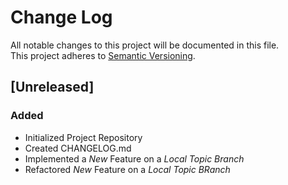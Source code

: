 # Change Log  
All notable changes to this project will be documented in this file.  
This project adheres to [Semantic Versioning](http://semver.org/).  

## [Unreleased]  
### Added  
- Initialized Project Repository  
- Created CHANGELOG.md  
- Implemented a _New_ Feature on a *Local _Topic Branch_*  
- Refactored _New_ Feature on a *Local _Topic BRanch_*  
